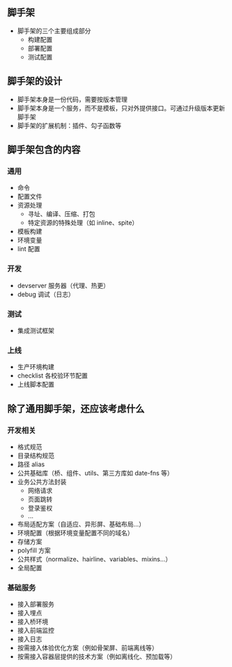 ## 脚手架

- 脚手架的三个主要组成部分
    + 构建配置
    + 部署配置
    + 测试配置


## 脚手架的设计

- 脚手架本身是一份代码，需要按版本管理
- 脚手架本身是一个服务，而不是模板，只对外提供接口。可通过升级版本更新脚手架
- 脚手架的扩展机制：插件、勾子函数等


## 脚手架包含的内容

### 通用

- 命令
- 配置文件
- 资源处理
    + 寻址、编译、压缩、打包
    + 特定资源的特殊处理（如 inline、spite）
- 模板构建
- 环境变量
- lint 配置


### 开发

- devserver 服务器（代理、热更）
- debug 调试（日志）


### 测试

- 集成测试框架


### 上线

- 生产环境构建
- checklist 各校验环节配置
- 上线脚本配置


## 除了通用脚手架，还应该考虑什么

### 开发相关

- 格式规范
- 目录结构规范
- 路径 alias
- 公共基础库（桥、组件、utils、第三方库如 date-fns 等）
- 业务公共方法封装
    + 网络请求
    + 页面跳转
    + 登录鉴权
    + ...
- 布局适配方案（自适应、异形屏、基础布局...）
- 环境配置（根据环境变量配置不同的域名）
- 存储方案
- polyfill 方案
- 公共样式（normalize、hairline、variables、mixins...）
- 全局配置


### 基础服务

- 接入部署服务
- 接入埋点
- 接入桥环境
- 接入前端监控
- 接入日志
- 按需接入体验优化方案（例如骨架屏、前端离线等）
- 按需接入容器层提供的技术方案（例如离线化、预加载等）
